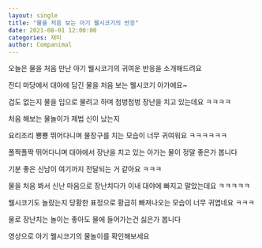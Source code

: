 ```yaml
---
layout: single
title: "물을 처음 보는 아기 웰시코기의 반응"
date: 2021-08-01 12:00:00
categories: 재미
author: Companimal
---
```


오늘은 물을 처음 만난 아기 웰시코기의 귀여운 반응을 소개해드려요

잔디 마당에서 대야에 담긴 물을 처음 보는 웰시코기 아가에요~

겁도 없는지 물을 입으로 물려고 하며 첨벙첨벙 장난을 치고 있는데요 ㅋㅋㅋㅋ

처음 해보는 물놀이가 제법 신이 났는지

요리조리 뿅뿅 뛰어다니며 물장구를 치는 모습이 너무 귀여워요 ㅋㅋㅋㅋㅋㅋ

폴짝폴짝 뛰어다니며 대야에서 장난을 치고 있는 아가는 물이 정말 좋은가 봅니다

기분 좋은 신남이 여기까지 전달되는 거 같아요 ㅋㅋㅋ

물을 처음 봐서 신난 마음으로 장난치다가 이내 대야에 빠지고 말았는데요 ㅋㅋㅋㅋㅋ

웰시코기도 놀랐는지 당황한 표정으로 황급히 빠져나오는 모습이 너무 귀엽네요 ㅋㅋㅋ

물로 장난치는 놀이는 좋아도 물에 들어가는건 싫은가 봅니다

영상으로 아기 웰시코기의 물놀이를 확인해보세요
